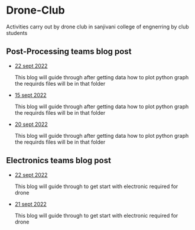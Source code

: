 # Drone-Club
Activities carry out  by drone club in sanjivani college of engnerring by club students 

## Post-Processing teams blog post  

+ [22 sept 2022](./Blogs/22sep2022)

    This blog will guide through after getting data how to plot python graph the requirds files will be in that folder

+ [15 sept 2022](./Blogs/15sep2022)

    This blog will guide through after getting data how to plot python graph the requirds files will be in that folder  

+ [20 sept 2022](./Blogs/20sep2022)

    This blog will guide through after getting data how to plot python graph the requirds files will be in that folder


## Electronics teams blog post  

+ [22 sept 2022](./Electronics-Blogs/22sep2022)

    This blog will guide through to get start with electronic required for drone

+ [21 sept 2022](./Electronics-Blogs/21sep2022)

    This blog will guide through to get start with electronic required for drone
